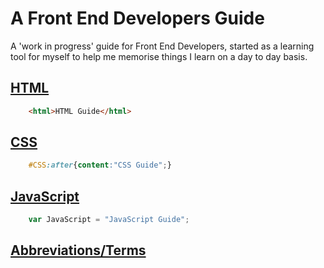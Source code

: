 <h1>A Front End Developers Guide</h1>

A 'work in progress' guide for Front End Developers, started as a learning tool for myself to help me memorise things I learn on a day to day basis.

## [HTML](https://github.com/sjmcpherso/learnings/blob/master/HTML.md)
```HTML
    <html>HTML Guide</html>
```

## [CSS](https://github.com/sjmcpherso/learnings/blob/master/CSS.md)
```CSS
    #CSS:after{content:"CSS Guide";}
```

## [JavaScript](https://github.com/sjmcpherso/learnings/blob/master/JavaScript.md)
```JavaScript
    var JavaScript = "JavaScript Guide";
```

## [Abbreviations/Terms](https://github.com/sjmcpherso/learnings/blob/master/Glossary.md)




